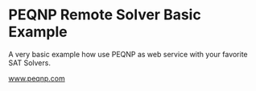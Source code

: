 # PEQNP Remote Solver Basic Example

A very basic example how use PEQNP as web service with your favorite SAT Solvers.

www.peqnp.com